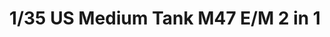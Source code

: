---
layout: product
title: "1/35 US Medium Tank M47 E/M 2 in 1"
price: "5700" 
desc: "Maketa"
img_path: "/assets/img/TAKO2072.webp"
brand: "N/A"
available: false
special_offer: false
new: false
soon: false
cat: "010000"
subcat: "010200"
subsubcat: "0N/A"
sifra: "TAKO2072"
popular: false
spec: false
---